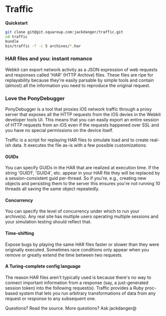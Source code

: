# Traffic

**Quickstart**

````bash
git clone git@git.squareup.com:jackdanger/traffic.git
cd traffic
bundle
bin/traffic -f -c 5 archives/*.har
````

### HAR files and you: instant romance

Webkit can export network activity as a JSON expression of web requests
and responses called 'HAR' (HTTP Archive) files. These files are ripe
for replayability because they're easily parsable by simple tools and
contain (almost) all the information you need to reproduce the original
request.

### Love the PonyDebugger

PonyDebugger is a tool that proxies iOS network traffic through a proxy
server that exposes all the HTTP requests from the iOS devies in the
Webkit developer tools UI. This means that you can easily export an
entire session of HTTP requests from an iOS even if the requests
happened over SSL and you have no special permissions on the device itself.

Traffic is a script for replaying HAR files to simulate load and to
create real-ish data. It executes the file as-is with a few possible
customizations:

#### GUIDs

You can specify GUIDs in the HAR that are realized at execution time. If
the string 'GUID1', 'GUID4', etc. appear in your HAR file they will be
replaced by a session-consistent guid per-thread. So if you're, e.g.,
creating new objects and persisting them to the server this ensures
you're not running 10 threads all saving the same object repeatedly.

#### Concurrency

You can specify the level of concurrency under which to run your
archive(s). Any real site has multiple users operating multiple sessions
and your simulation testing should reflect that.

#### Time-shifting

Expose bugs by playing the same HAR files faster or slower than they
were originally executed. Sometimes race conditions only appear when you
remove or greatly extend the time between two requests.

#### A Turing-complete config language

The reason HAR files aren't typically used is because there's no way to
connect important information from a response (say, a just-generated
session token) into the following request(s). Traffic provides a Ruby
proc-based system that lets you run arbitrary transformations of data
from any request or response to any subsequent one.


Questions? Read the source. More questions? Ask jackdanger@
